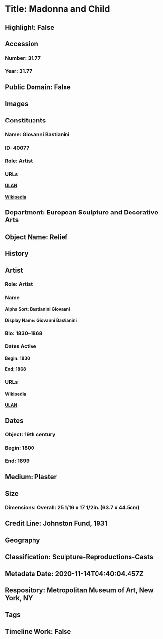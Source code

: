 # Title: Madonna and Child
## Highlight: False
## Accession
### Number: 31.77
### Year: 31.77
## Public Domain: False
## Images
## Constituents
### Name: Giovanni Bastianini
### ID: 40077
### Role: Artist
### URLs
#### [ULAN](http://vocab.getty.edu/page/ulan/500018104)
#### [Wikipedia](https://www.wikidata.org/wiki/Q5563693)
## Department: European Sculpture and Decorative Arts
## Object Name: Relief
## History
## Artist
### Role: Artist
### Name
#### Alpha Sort: Bastianini Giovanni
#### Display Name: Giovanni Bastianini
### Bio: 1830–1868
### Dates Active
#### Begin: 1830
#### End: 1868
### URLs
#### [Wikipedia](https://www.wikidata.org/wiki/Q5563693)
#### [ULAN](http://vocab.getty.edu/page/ulan/500018104)
## Dates
### Object: 19th century
### Begin: 1800
### End: 1899
## Medium: Plaster
## Size
### Dimensions: Overall: 25 1/16 x 17 1/2in. (63.7 x 44.5cm)
## Credit Line: Johnston Fund, 1931
## Geography
## Classification: Sculpture-Reproductions-Casts
## Metadata Date: 2020-11-14T04:40:04.457Z
## Respository: Metropolitan Museum of Art, New York, NY
## Tags
## Timeline Work: False